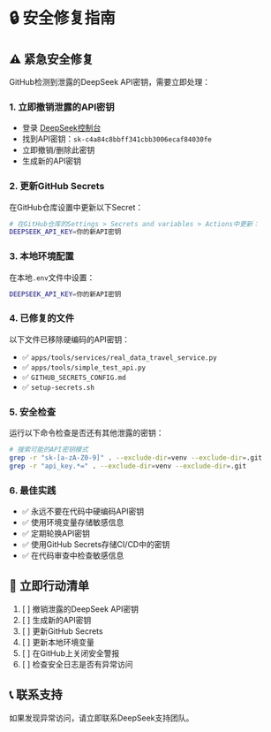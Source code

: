 # 🔒 安全修复指南

## ⚠️ 紧急安全修复

GitHub检测到泄露的DeepSeek API密钥，需要立即处理：

### 1. 立即撤销泄露的API密钥
- 登录 [DeepSeek控制台](https://platform.deepseek.com/)
- 找到API密钥：`sk-c4a84c8bbff341cbb3006ecaf84030fe`
- 立即撤销/删除此密钥
- 生成新的API密钥

### 2. 更新GitHub Secrets
在GitHub仓库设置中更新以下Secret：

```bash
# 在GitHub仓库的Settings > Secrets and variables > Actions中更新：
DEEPSEEK_API_KEY=你的新API密钥
```

### 3. 本地环境配置
在本地`.env`文件中设置：

```bash
DEEPSEEK_API_KEY=你的新API密钥
```

### 4. 已修复的文件
以下文件已移除硬编码的API密钥：

- ✅ `apps/tools/services/real_data_travel_service.py`
- ✅ `apps/tools/simple_test_api.py`
- ✅ `GITHUB_SECRETS_CONFIG.md`
- ✅ `setup-secrets.sh`

### 5. 安全检查
运行以下命令检查是否还有其他泄露的密钥：

```bash
# 搜索可能的API密钥模式
grep -r "sk-[a-zA-Z0-9]" . --exclude-dir=venv --exclude-dir=.git
grep -r "api_key.*=" . --exclude-dir=venv --exclude-dir=.git
```

### 6. 最佳实践
- ✅ 永远不要在代码中硬编码API密钥
- ✅ 使用环境变量存储敏感信息
- ✅ 定期轮换API密钥
- ✅ 使用GitHub Secrets存储CI/CD中的密钥
- ✅ 在代码审查中检查敏感信息

## 🚨 立即行动清单

1. [ ] 撤销泄露的DeepSeek API密钥
2. [ ] 生成新的API密钥
3. [ ] 更新GitHub Secrets
4. [ ] 更新本地环境变量
5. [ ] 在GitHub上关闭安全警报
6. [ ] 检查安全日志是否有异常访问

## 📞 联系支持
如果发现异常访问，请立即联系DeepSeek支持团队。
